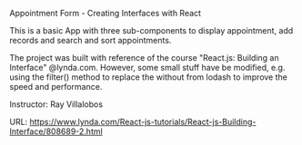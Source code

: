 Appointment Form - Creating Interfaces with React

This is a basic App with three sub-components to display appointment, add records and search and sort appointments.

The project was built with reference of the course "React.js: Building an Interface" @lynda.com. However, some small stuff have be modified, e.g. using the filter() method to replace the without from lodash to improve the speed and performance.


Instructor: Ray Villalobos

URL: https://www.lynda.com/React-js-tutorials/React-js-Building-Interface/808689-2.html
